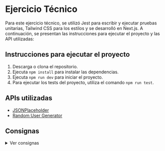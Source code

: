 # Ejercicio Técnico
Para este ejercicio técnico, se utilizó Jest para escribir y ejecutar pruebas unitarias, Tailwind CSS para los estilos y se desarrolló en Next.js. A continuación, se presentan las instrucciones para ejecutar el proyecto y las API utilizadas:

## Instrucciones para ejecutar el proyecto

1. Descarga o clona el repositorio.
2. Ejecuta `npm install` para instalar las dependencias.
3. Ejecuta `npm run dev` para iniciar el proyecto.
4. Para ejecutar los tests del proyecto, utiliza el comando `npm run test`.

## APIs utilizadas

- [JSONPlaceholder](https://jsonplaceholder.typicode.com/users)
- [Random User Generator](https://randomuser.me/api/?inc=picture&results=10)

## Consignas

<details>
  <summary>Ver consignas</summary>

- [x] Realizar una petición REST a la siguiente URL: [JSONPlaceholder](https://jsonplaceholder.typicode.com/users).
- [x] Mostrar a los usuarios con la siguiente información:
  - Nombre de usuario
  - Username del usuario
  - Email del usuario
  - Ciudad donde vive
  - Teléfono
  - Nombre de la empresa
- [x] La información de los usuarios no debe ser visualizada como tabla, sino de otra manera que consideres adecuada.
- [x] Agregar un único buscador que permita filtrar por nombre, email y ciudad donde vive. El filtro debe aplicarse a medida que se inserten caracteres.
- [x] El diseño debe ser responsive.
</details>
